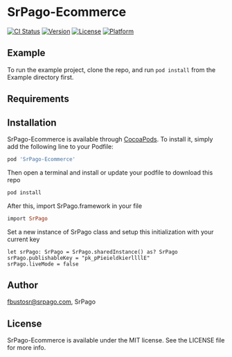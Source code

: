 # SrPago-Ecommerce

[![CI Status](https://img.shields.io/travis/fbustosr@srpago.com/SrPago-Ecommerce.svg?style=flat)](https://travis-ci.org/fbustosr@srpago.com/SrPago-Ecommerce)
[![Version](https://img.shields.io/cocoapods/v/SrPago-Ecommerce.svg?style=flat)](https://cocoapods.org/pods/SrPago-Ecommerce)
[![License](https://img.shields.io/cocoapods/l/SrPago-Ecommerce.svg?style=flat)](https://cocoapods.org/pods/SrPago-Ecommerce)
[![Platform](https://img.shields.io/cocoapods/p/SrPago-Ecommerce.svg?style=flat)](https://cocoapods.org/pods/SrPago-Ecommerce)

## Example

To run the example project, clone the repo, and run `pod install` from the Example directory first.

## Requirements

## Installation

SrPago-Ecommerce is available through [CocoaPods](https://cocoapods.org). To install
it, simply add the following line to your Podfile:

```ruby
pod 'SrPago-Ecommerce'
```

Then open a terminal and install or update your podfile to download this repo

```ruby
pod install
```

After this, import SrPago.framework in your file

```ruby
import SrPago
```

Set a new instance of SrPago class and setup this initialization with your current key

```
let srPago: SrPago = SrPago.sharedInstance() as? SrPago
srPago.publishableKey = "pk_pPieieldkierllllE"
srPago.liveMode = false
```

## Author

fbustosr@srpago.com, SrPago

## License

SrPago-Ecommerce is available under the MIT license. See the LICENSE file for more info.
